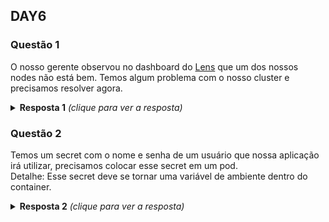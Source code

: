 ## DAY6

### Questão 1

O nosso gerente observou no dashboard do [Lens](https://k8slens.dev/) que um dos nossos nodes não está
bem. Temos algum problema com o nosso cluster e precisamos resolver agora. 

<details>
  <summary><b>Resposta 1</b> <em>(clique para ver a resposta)</em></summary>

```bash
kubectl get nodes
ssh node_com_problema
ps -ef | grep kubelet
docker ps
systemctl status kubelet
journalctl -u kubelet
whereis kubelet
sudo vim /etc/systemd/system/kubelet.service.d/10-kubeadm.conf # ARRUMAR O PATH DO
# sudo systemctl edit --full kubelet # ainda podemos usar esse comando ao inves de
# alterar o arquivo
BINARIO DO KUBELET
systemctl daemon-reload
systemctl restart kubelet
systemctl status kubelet
journalctl -u kubelet
```
</details>

### Questão 2

Temos um secret com o nome e senha de um usuário que nossa aplicação irá
utilizar, precisamos colocar esse secret em um pod.\
Detalhe: Esse secret deve se tornar uma variável de ambiente dentro do container.

<details>
  <summary><b>Resposta 2</b> <em>(clique para ver a resposta)</em></summary>

Criando o arquivo de secrets e, em seguida, criando a secret:
  
```bash
kubectl create secret generic credentials --from-literal user=jeferson \
--from-literal password=giropops --dry-run=client -o yaml > meu_secret.yaml

kubectl create -f meu_secret.yaml
```

Visualizando a secret:
  
```bash
kubectl get secrets -n default
kubectl get secrets credentials -n default
kubectl describe secrets credentials -n default
```

Criando o arquivo do pod que fará uso da secret para criar variáveis de ambiente:

```bash
kubectl run giropops --image nginx --dry-run=client -o yaml > pod_com_secret.yaml       
```

Conteúdo final do arquivo do pod:

```yaml
apiVersion: v1
kind: Pod
metadata:
  creationTimestamp: null
  labels:
    run: giropops
  name: giropops
spec:
  containers:
  - image: nginx
    name: giropops
    resources: {}
    env:
    - name: MEU_USER
      valueFrom:
        secretKeyRef:
          name: credentials
          key: user
    - name: MEU_PASSWORD
      valueFrom:
        secretKeyRef:
          name: credentials
          key: password
    volumeMounts:
    - name: credentials
      mountPath: /opt/giropops
  dnsPolicy: ClusterFirst
  restartPolicy: Always
  volumes:
  - name: credentials
    secret:
      secretName: credentials
```

Criando o pod:

```bash
kubectl create -f pod_com_secret.yaml
```

Visualizando as variáveis de ambiente do pod:

```bash
kubectl exec -it giropops -n default -- env
```
  
</details>
